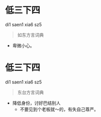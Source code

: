 # 低三下四
di1 saen1 xia6 sz5
> 如东方言词典
- 卑微小心。

# 低三下四
di1 saen1 xia6 sz5
> 东台方言词典
- 降低身份，讨好巴结别人
  - 不要见到个老板就～的，有失自己尊严。
